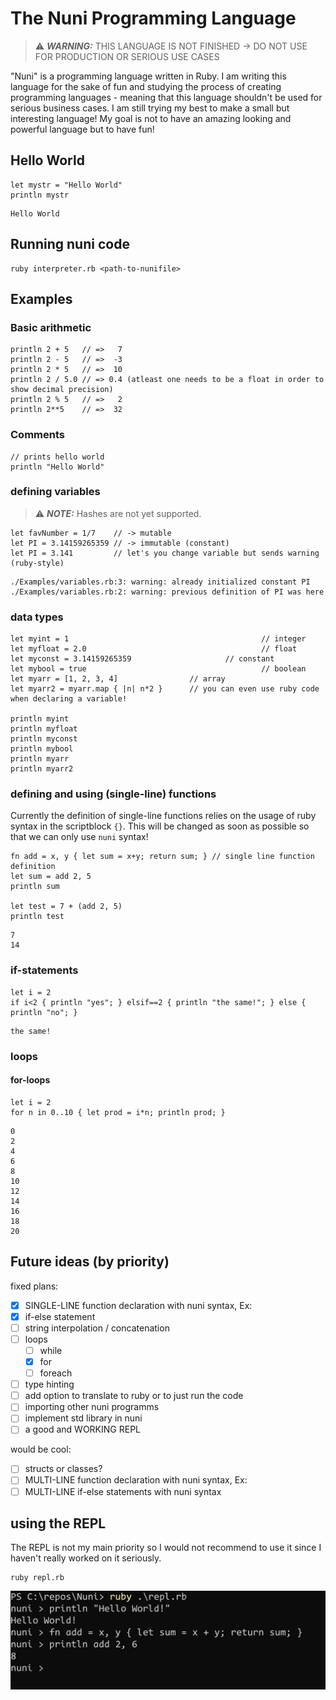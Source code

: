 # The Nuni Programming Language
> ⚠️ **_WARNING:_** THIS LANGUAGE IS NOT FINISHED -> DO NOT USE FOR PRODUCTION OR SERIOUS USE CASES

"Nuni" is a programming language written in Ruby. I am writing this language for the sake of fun and studying the process of creating programming languages - meaning that this language shouldn't be used for serious business cases. I am still trying my best to make a small but interesting language! My goal is not to have an amazing looking and powerful language but to have fun!

## Hello World
```
let mystr = "Hello World"
println mystr
```
```
Hello World
```
## Running nuni code
```
ruby interpreter.rb <path-to-nunifile>
```
## Examples
### Basic arithmetic
```
println 2 + 5   // =>   7
println 2 - 5   // =>  -3
println 2 * 5   // =>  10
println 2 / 5.0 // => 0.4 (atleast one needs to be a float in order to show decimal precision)
println 2 % 5   // =>   2
println 2**5    // =>  32
```

### Comments
```
// prints hello world
println "Hello World"
```

### defining variables
> ⚠️ **_NOTE:_** Hashes are not yet supported. 
```
let favNumber = 1/7    // -> mutable
let PI = 3.14159265359 // -> immutable (constant)
let PI = 3.141	       // let's you change variable but sends warning (ruby-style)
```
```
./Examples/variables.rb:3: warning: already initialized constant PI
./Examples/variables.rb:2: warning: previous definition of PI was here
```

### data types
```
let myint = 1                                           // integer
let myfloat = 2.0                                       // float
let myconst = 3.14159265359                     // constant
let mybool = true                                       // boolean
let myarr = [1, 2, 3, 4]                // array
let myarr2 = myarr.map { |n| n*2 }      // you can even use ruby code when declaring a variable!

println myint
println myfloat
println myconst
println mybool
println myarr
println myarr2
```

### defining and using (single-line) functions
Currently the definition of single-line functions relies on the usage of ruby syntax in the
scriptblock `{}`. This will be changed as soon as possible so that we can only use `nuni` syntax!
```
fn add = x, y { let sum = x+y; return sum; } // single line function definition
let sum = add 2, 5
println sum

let test = 7 + (add 2, 5)
println test
```
```
7
14
```

### if-statements
```
let i = 2
if i<2 { println "yes"; } elsif==2 { println "the same!"; } else { println "no"; }
```
```
the same!
```

### loops
#### for-loops
```
let i = 2
for n in 0..10 { let prod = i*n; println prod; }
```
```
0
2
4
6
8
10
12
14
16
18
20
```

## Future ideas (by priority)
fixed plans:
- [x] SINGLE-LINE function declaration with nuni syntax, Ex:
- [x] if-else statement
- [ ] string interpolation / concatenation
- [ ] loops
	- [ ] while
	- [x] for
	- [ ] foreach
- [ ] type hinting
- [ ] add option to translate to ruby or to just run the code
- [ ] importing other nuni programms
- [ ] implement std library in nuni
- [ ] a good and WORKING REPL

would be cool:
- [ ] structs or classes?
- [ ] MULTI-LINE function declaration with nuni syntax, Ex:
- [ ] MULTI-LINE if-else statements with nuni syntax

## using the REPL
The REPL is not my main priority so I would not recommend to use it since I haven't really worked on it seriously. 
```
ruby repl.rb
```
![repl](./imgs/repl.png)
